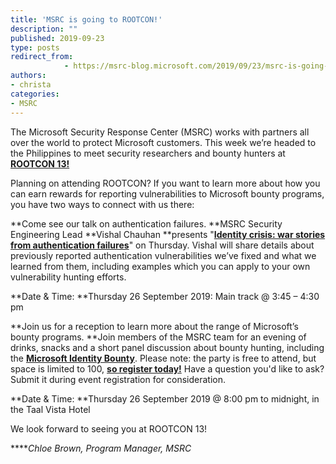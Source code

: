 ```yaml
---
title: 'MSRC is going to ROOTCON!'
description: ""
published: 2019-09-23
type: posts
redirect_from:
            - https://msrc-blog.microsoft.com/2019/09/23/msrc-is-going-to-rootcon/
authors:
- christa
categories:
- MSRC
---
```

The Microsoft Security Response Center (MSRC) works with partners all over the world to protect Microsoft customers. This week we’re headed to the Philippines to meet security researchers and bounty hunters at [**ROOTCON 13!**](https://www.rootcon.org/home)

Planning on attending ROOTCON? If you want to learn more about how you can earn rewards for reporting vulnerabilities to Microsoft bounty programs, you have two ways to connect with us there:

**Come see our talk on authentication failures. **MSRC Security Engineering Lead **Vishal Chauhan **presents "[**Identity crisis: war stories from authentication failures**](https://www.rootcon.org/html/rc13/talks#identity_crisis_auth_failure)" on Thursday. Vishal will share details about previously reported authentication vulnerabilities we’ve fixed and what we learned from them, including examples which you can apply to your own vulnerability hunting efforts.

**Date & Time: **Thursday 26 September 2019: Main track @ 3:45 – 4:30 pm

**Join us for a reception to learn more about the range of Microsoft’s bounty programs. **Join members of the MSRC team for an evening of drinks, snacks and a short panel discussion about bounty hunting, including the [**Microsoft Identity Bounty**](https://www.microsoft.com/en-us/msrc/bounty-microsoft-identity). Please note: the party is free to attend, but space is limited to 100, [**so register today!**](https://forms.office.com/Pages/ResponsePage.aspx?id=v4j5cvGGr0GRqy180BHbR8-HsvI7yoBKlBWYsQ84uNJUMDRGNFFKQ1lRWVE1WkhCRkU0SzRPWU1SVS4u) Have a question you'd like to ask? Submit it during event registration for consideration.

**Date & Time: **Thursday 26 September 2019 @ 8:00 pm to midnight, in the Taal Vista Hotel

We look forward to seeing you at ROOTCON 13!

\*\*\*\*_Chloe Brown, Program Manager, MSRC_
